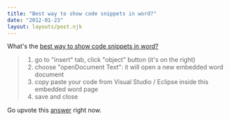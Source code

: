 ```yaml
---
title: "Best way to show code snippets in word?"
date: "2012-01-23"
layout: layouts/post.njk
---
```


What's the [best way to show code snippets in word?](http://stackoverflow.com/questions/387453/best-way-to-show-code-snippets-in-word)

> 1. go to "insert" tab, click "object" button (it's on the right)
> 2. choose "openDocument Text": it will open a new embedded word document
> 3. copy paste your code from Visual Studio / Eclipse inside this embedded word page
> 4. save and close

Go upvote this [answer](http://stackoverflow.com/a/2653406/139) right now.
